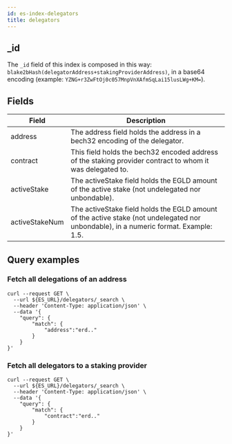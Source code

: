 ```yaml
---
id: es-index-delegators
title: delegators
---
```


[comment]: # (mx-context)

[comment]: # (mx-context)

## _id

The `_id` field of this index is composed in this way: `blake2bHash(delegatorAddress+stakingProviderAddress)`, in a base64 encoding (example: `YZNG+r3ZwFtOj0c057MnpVnXAfmSqLai15lusLWg+KM=`).

[comment]: # (mx-context)

## Fields

| Field          | Description                                                                                                                          |
|----------------|--------------------------------------------------------------------------------------------------------------------------------------|
| address        | The address field holds the address in a bech32 encoding of the delegator.                                                           |
| contract       | This field holds the bech32 encoded address of the staking provider contract to whom it was delegated to.                            |
| activeStake    | The activeStake field holds the EGLD amount of the active stake (not undelegated nor unbondable).                                    |
| activeStakeNum | The activeStake field holds the EGLD amount of the active stake (not undelegated nor unbondable), in a numeric format. Example: 1.5. |

[comment]: # (mx-context)

## Query examples

[comment]: # (mx-context)

### Fetch all delegations of an address

```
curl --request GET \
  --url ${ES_URL}/delegators/_search \
  --header 'Content-Type: application/json' \
  --data '{
	"query": {
		"match": {
			"address":"erd.."
		}
	}
}'
```

[comment]: # (mx-context)

### Fetch all delegators to a staking provider

```
curl --request GET \
  --url ${ES_URL}/delegators/_search \
  --header 'Content-Type: application/json' \
  --data '{
	"query": {
		"match": {
			"contract":"erd.."
		}
	}
}'
```
